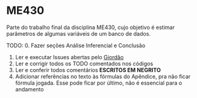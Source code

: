 # ME430
Parte do trabalho final da disciplina ME430, cujo objetivo é estimar parâmetros de algumas variáveis de um banco de dados.

TODO:
0. Fazer seções Análise Inferencial e Conclusão
1. Ler e executar Issues abertas pelo [Giordão](https://github.com/victordalla/ME430/issues)
2. Ler e corrigir todos os TODO comentados nos códigos
3. Ler e conferir todos comentários **ESCRITOS EM NEGRITO**
4. Adicionar referências no texto às fórmulas do Apêndice, pra não ficar fórmula jogada. Esse pode ficar por último, não é essencial para o andamento
